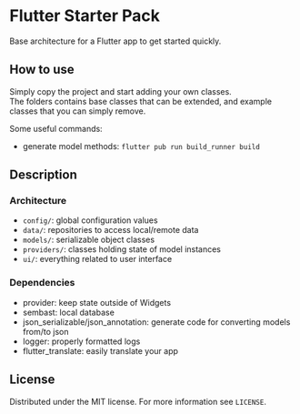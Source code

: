 # Flutter Starter Pack
Base architecture for a Flutter app to get started quickly.

## How to use
Simply copy the project and start adding your own classes.  
The folders contains base classes that can be extended, and example classes that you can simply remove.

Some useful commands:
- generate model methods: `flutter pub run build_runner build`

## Description
### Architecture
- `config/`: global configuration values
- `data/`: repositories to access local/remote data
- `models/`: serializable object classes
- `providers/`: classes holding state of model instances
- `ui/`: everything related to user interface

### Dependencies
- provider: keep state outside of Widgets
- sembast: local database
- json_serializable/json_annotation: generate code for converting models from/to json
- logger: properly formatted logs
- flutter_translate: easily translate your app

## License
Distributed under the MIT license. For more information see `LICENSE`.
